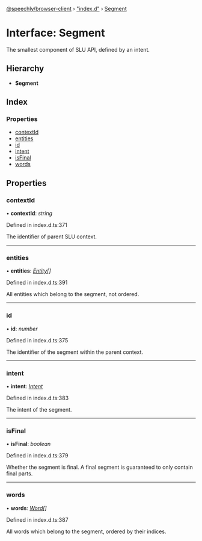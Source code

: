 [@speechly/browser-client](../README.md) › ["index.d"](../modules/_index_d_.md) › [Segment](_index_d_.segment.md)

# Interface: Segment

The smallest component of SLU API, defined by an intent.

## Hierarchy

* **Segment**

## Index

### Properties

* [contextId](_index_d_.segment.md#contextid)
* [entities](_index_d_.segment.md#entities)
* [id](_index_d_.segment.md#id)
* [intent](_index_d_.segment.md#intent)
* [isFinal](_index_d_.segment.md#isfinal)
* [words](_index_d_.segment.md#words)

## Properties

###  contextId

• **contextId**: *string*

Defined in index.d.ts:371

The identifier of parent SLU context.

___

###  entities

• **entities**: *[Entity](_index_d_.entity.md)[]*

Defined in index.d.ts:391

All entities which belong to the segment, not ordered.

___

###  id

• **id**: *number*

Defined in index.d.ts:375

The identifier of the segment within the parent context.

___

###  intent

• **intent**: *[Intent](_index_d_.intent.md)*

Defined in index.d.ts:383

The intent of the segment.

___

###  isFinal

• **isFinal**: *boolean*

Defined in index.d.ts:379

Whether the segment is final. A final segment is guaranteed to only contain final parts.

___

###  words

• **words**: *[Word](_index_d_.word.md)[]*

Defined in index.d.ts:387

All words which belong to the segment, ordered by their indices.
